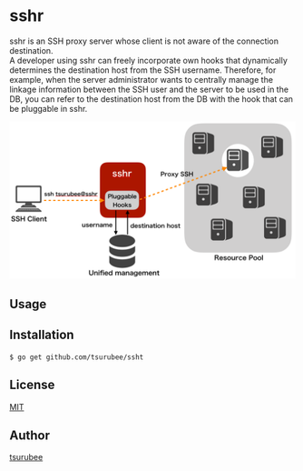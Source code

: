 # sshr
sshr is an SSH proxy server whose client is not aware of the connection destination.  
A developer using sshr can freely incorporate own hooks that dynamically determines the destination host from the SSH username.  Therefore, for example, when the server administrator wants to centrally manage the linkage information between the SSH user and the server to be used in the DB, you can refer to the destination host from the DB with the hook that can be pluggable in sshr.

<img src="./docs/images/conceptual_scheme.png" alt="conceptual_scheme">

## Usage

## Installation
```
$ go get github.com/tsurubee/ssht
```

## License

[MIT](https://github.com/tsurubee/sshr/blob/master/LICENSE)

## Author

[tsurubee](https://github.com/tsurubee)
